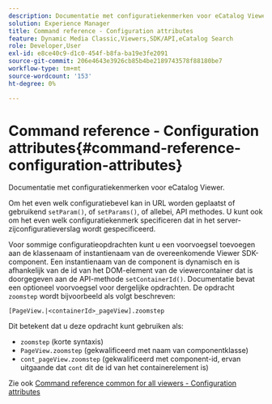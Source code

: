 ```yaml
---
description: Documentatie met configuratiekenmerken voor eCatalog Viewer.
solution: Experience Manager
title: Command reference - Configuration attributes
feature: Dynamic Media Classic,Viewers,SDK/API,eCatalog Search
role: Developer,User
exl-id: e8ce40c9-d1c0-454f-b8fa-ba19e3fe2091
source-git-commit: 206e4643e3926cb85b4be2189743578f88180be7
workflow-type: tm+mt
source-wordcount: '153'
ht-degree: 0%

---
```


# Command reference - Configuration attributes{#command-reference-configuration-attributes}

Documentatie met configuratiekenmerken voor eCatalog Viewer.

Om het even welk configuratiebevel kan in URL worden geplaatst of gebruikend `setParam()`, of `setParams()`, of allebei, API methodes. U kunt ook om het even welk configuratiekenmerk specificeren dat in het server-zijconfiguratieverslag wordt gespecificeerd.

Voor sommige configuratieopdrachten kunt u een voorvoegsel toevoegen aan de klassenaam of instantienaam van de overeenkomende Viewer SDK-component. Een instantienaam van de component is dynamisch en is afhankelijk van de id van het DOM-element van de viewercontainer dat is doorgegeven aan de API-methode `setContainerId()`. Documentatie bevat een optioneel voorvoegsel voor dergelijke opdrachten. De opdracht `zoomstep` wordt bijvoorbeeld als volgt beschreven:

`[PageView.|<containerId>_pageView].zoomstep`

Dit betekent dat u deze opdracht kunt gebruiken als:

* `zoomstep` (korte syntaxis)
* `PageView.zoomstep` (gekwalificeerd met naam van componentklasse)
* `cont_pageView.zoomstep` (gekwalificeerd met component-id, ervan uitgaande dat  `cont` dit de id van het containerelement is)

Zie ook [Command reference common for all viewers - Configuration attributes](../../../r-html5-viewer-20-cmdref-configattrib/r-html5-viewer-20-cmdref-configattrib.md#concept-850e0f2c49b949deb7cfbfd330d329bd)
